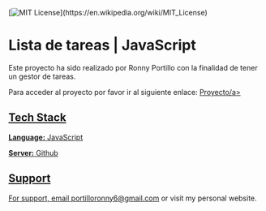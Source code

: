 [![MIT License](https://img.shields.io/apm/l/atomic-design-ui.svg?)](https://en.wikipedia.org/wiki/MIT_License)

# Lista de tareas | JavaScript

Este proyecto ha sido realizado por Ronny Portillo con la finalidad de tener un gestor de tareas.

Para acceder al proyecto por favor ir al siguiente enlace: <a href="https://portilloronny6.github.io/tasklist-js.github.io/" target ="_blank">Proyecto/a>

## Tech Stack

**Language:** JavaScript

**Server:** Github

## Support

For support, email portilloronny6@gmail.com or visit my personal website.
